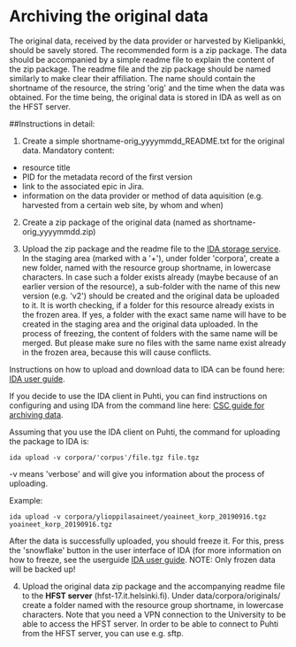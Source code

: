 # Archiving the original data
The original data, received by the data provider or harvested by Kielipankki, should be savely stored. The recommended form is a zip package.
The data should be accompanied by a simple readme file to explain the content of the zip package. The readme file and the zip package should be named similarly to make clear their affiliation. The name should contain the shortname of the resource, the string 'orig' and the time when the data was obtained.
For the time being, the original data is stored in IDA as well as on the HFST server.

##Instructions in detail:
1. Create a simple shortname-orig_yyyymmdd_README.txt for the original data. Mandatory content: 
  - resource title
  - PID for the metadata record of the first version
  - link to the associated epic in Jira.
  - information on the data provider or method of data aquisition (e.g. harvested from a certain web site, by whom and when)

2. Create a zip package of the original data (named as shortname-orig_yyyymmdd.zip) 

3. Upload the zip package and the readme file to the [IDA storage service](https://ida.fairdata.fi/login). In the staging area (marked with a '+'), under folder 'corpora', create a new folder, named with the resource group shortname, in lowercase characters. 
In case such a folder exists already (maybe because of an earlier version of the resource), a sub-folder with the name of this new version (e.g. 'v2') should be created and the original data be uploaded to it.
It is worth checking, if a folder for this resource already exists in the frozen area. If yes, a folder with the exact same name will have to be created in the staging area and the original data uploaded. In the process of freezing, the content of folders with the same name will be merged. But please make sure no files with the same name exist already in the frozen area, because this will cause conflicts.


Instructions on how to upload and download data to IDA can be found here: [IDA user guide](https://www.fairdata.fi/en/ida/user-guide/ "https://www.fairdata.fi/en/ida/user-guide/"). 

If you decide to use the IDA client in Puhti, you can find instructions on configuring and using IDA from the command line here: [CSC guide for archiving data](https://research.csc.fi/csc-guide-archiving-data-to-the-archive-servers#3.2.2 "https://research.csc.fi/csc-guide-archiving-data-to-the-archive-servers#3.2.2").

Assuming that you use the IDA client on Puhti, the command for uploading the package to IDA is:

    ida upload -v corpora/'corpus'/file.tgz file.tgz
    
-v means 'verbose' and will give you information about the process of uploading.
    
Example:

    ida upload -v corpora/ylioppilasaineet/yoaineet_korp_20190916.tgz yoaineet_korp_20190916.tgz


After the data is successfully uploaded, you should freeze it. For this, press the 'snowflake' button in the user interface of IDA (for more information on how to freeze, see the userguide [IDA user guide](https://www.fairdata.fi/en/ida/user-guide/ "https://www.fairdata.fi/en/ida/user-guide/").
NOTE: Only frozen data will be backed up!


4. Upload the original data zip package and the accompanying readme file to the **HFST server** (hfst-17.it.helsinki.fi). Under data/corpora/originals/ create a folder named with the resource group shortname, in lowercase characters.
Note that you need a VPN connection to the University to be able to access the HFST server. In order to be able to connect to Puhti from the HFST server, you can use e.g. sftp.

